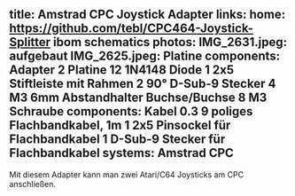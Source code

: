title: Amstrad CPC Joystick Adapter
links:
    home: https://github.com/tebl/CPC464-Joystick-Splitter
    ibom
    schematics
photos:
    IMG_2631.jpeg: aufgebaut
    IMG_2625.jpeg: Platine
components: Adapter
    2 Platine
    12 1N4148 Diode
    1 2x5 Stiftleiste mit Rahmen
    2 90° D-Sub-9 Stecker
    4 M3 6mm Abstandhalter Buchse/Buchse
    8 M3 Schraube
components: Kabel
    0.3 9 poliges Flachbandkabel, 1m
    1 2x5 Pinsockel für Flachbandkabel
    1 D-Sub-9 Stecker für Flachbandkabel
systems:
    Amstrad CPC
---
Mit diesem Adapter kann man zwei Atari/C64 Joysticks am CPC anschließen.
